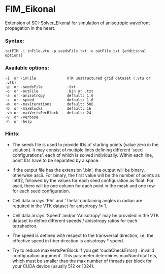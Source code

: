 # FIM_Eikonal
Extension of SCI-Solver_Eikonal for simulation of anisotropic wavefront propagation in the heart.

### Syntax:
```
tetFIM -i inFile.vtu -p seedsFile.txt -o outFile.txt {additional options}
```

### Available options:
```
-i  or -inFile              VTK unstructured grid dataset (.vtu or .vtk)
-p  or -seedsFile           .txt
-o  or -outFile             .bin or .txt
-a  or -anisotropy          default: 1.0
-s  or -speed               default: 1.0
-m  or -maxIterations       default: 500
-b  or -maxBlocks           default: 16
-vb or -maxVertsPerBlock    default: 24
-v  or -verbose
-h  or -help
```

### Hints:
* The seeds file is used to provide IDs of starting points (value zero in the solution).
  It may consist of multiple lines defining different 'seed configurations', each of which is solved individually.
  Within each line, point IDs have to be separated by a space.

* If the output file has the extension '.bin', the output will be binary, otherwise ascii.
  For binary, the first value will be the number of points as int32, followed by the values for each seed configuration as float.
  For ascii, there will be one column for each point in the mesh and one row for each seed configuration.

* Cell data arrays 'Phi' and 'Theta' containing angles in radian are required in the VTK dataset for anisotropy != 1.

* Cell data arrays 'Speed' and/or 'Anisotropy' may be provided in the VTK dataset to define different speeds / anisotropy ratios for each tetrahedron.

* The speed is defined with respect to the transversal direction, i.e. the effective speed in fiber direction is anisotropy * speed.

* Try to reduce maxVertsPerBlock if you get 'cudaCheckError() : invalid configuration argument'.
  This parameter determines maxNumTotalTets, which must be smaller than the max number of threads per block for your CUDA device (usually 512 or 1024).
